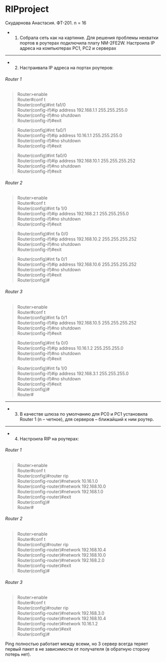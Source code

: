 # RIPproject
Скударнова Анастасия. ФТ-201. n = 16
- 1.	Собрала сеть как на картинке. Для решения проблемы нехватки портов в роутерах подключила плату NM-2FE2W. Настроила IP адреса на компьютерах PC1,  PC2 и серверах
---
- 2.	Настраивала IP адреса на портах роутеров:


###### Router 1

> Router>enable  
> Router#conf t  
> Router(config)#int fa1/0  
> Router(config-if)#ip address 192.168.1.1 255.255.255.0  
> Router(config-if)#no shutdown  
> Router(config-if)#exit  

> Router(config)#int fa0/1  
> Router(config-if)#ip address 10.16.1.1 255.255.255.0  
> Router(config-if)#no shutdown  
> Router(config-if)#exit  

> Router(config)#int fa0/0  
> Router(config-if)#ip address 192.168.10.1 255.255.255.252  
> Router(config-if)#no shutdown  
> Router(config-if)#exit  

###### Router 2

> Router>enable  
> Router#conf t  
> Router(config)#int fa 1/0  
> Router(config-if)#ip address 192.168.2.1 255.255.255.0  
> Router(config-if)#no shutdown  
> Router(config-if)#exit  

> Router(config)#int fa 0/0  
> Router(config-if)#ip address 192.168.10.2 255.255.255.252  
> Router(config-if)#no shutdown  
> Router(config-if)#exit  

> Router(config)#int fa 0/1  
> Router(config-if)#ip address 192.168.10.6 255.255.255.252  
> Router(config-if)#no shutdown  
> Router(config-if)#exit  
> Router(config)#  

###### Router 3

> Router>enable  
> Router#conf t  
> Router(config)#int fa 0/1  
> Router(config-if)#ip address 192.168.10.5 255.255.255.252  
> Router(config-if)#no shutdown  
> Router(config-if)#exit  

> Router(config)#int fa 0/0  
> Router(config-if)#ip address 10.16.1.2 255.255.255.0  
> Router(config-if)#no shutdown  
> Router(config-if)#exit  

> Router(config)#int fa 1/0  
> Router(config-if)#ip address 192.168.3.1 255.255.255.0  
> Router(config-if)#no shutdown  
> Router(config-if)#exit  
> Router(config)#  
> Router#  
---
- 3.	В качестве шлюза по умолчанию для PC0 и PC1 установила Router 1 (n – четное), для серверов – ближайший к ним роутер.
---
- 4.	Настроила RIP на роутерах:

###### Router 1

> Router>enable  
> Router#conf t  
> Router(config)#router rip  
> Router(config-router)#network 10.16.1.0  
> Router(config-router)#network 192.168.10.0  
> Router(config-router)#network 192.168.1.0  
> Router(config-router)#exit  
> Router(config)#  
> Router#  

###### Router 2

> Router>enable  
> Router#conf t  
> Router(config)#router rip  
> Router(config-router)#network 192.168.10.4  
> Router(config-router)#network 192.168.10.0  
> Router(config-router)#network 192.168.2.0  
> Router(config-router)#exit  
> Router(config)#  

###### Router 3

> Router>enable  
> Router#conf t  
> Router(config)#router rip  
> Router(config-router)#network 192.168.3.0  
> Router(config-router)#network 192.168.10.4  
> Router(config-router)#network 10.16.1.2  
> Router(config-router)#exit  
> Router(config)#   

Ping полностью работает между всеми, но 3 сервер всегда теряет первый пакет в не зависимости от получателя (в обратную сторону потерь нет).
